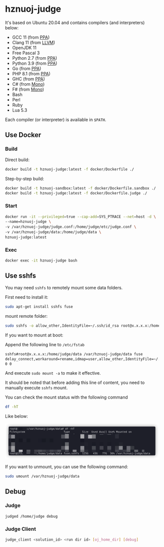 # hznuoj-judge

It's based on Ubuntu 20.04 and contains compilers (and interpreters) below:

* GCC 11 (from [PPA](https://launchpad.net/~ubuntu-toolchain-r/+archive/ubuntu/test))
* Clang 11 (from [LLVM](https://apt.llvm.org/))
* OpenJDK 11
* Free Pascal 3
* Python 2.7 (from [PPA](https://launchpad.net/~deadsnakes/+archive/ubuntu/ppa))
* Python 3.9 (from [PPA](https://launchpad.net/~deadsnakes/+archive/ubuntu/ppa))
* Go (from [PPA](https://launchpad.net/~longsleep/+archive/ubuntu/golang-backports))
* PHP 8.1 (from [PPA](https://launchpad.net/~ondrej/+archive/ubuntu/php))
* GHC (from [PPA](https://launchpad.net/~hvr/+archive/ubuntu/ghc))
* C# (from [Mono](https://www.mono-project.com/download/stable/))
* F# (from [Mono](https://www.mono-project.com/download/stable/))
* Bash
* Perl
* Ruby
* Lua 5.3

Each compiler (or interpreter) is available in `$PATH`.

## Use Docker
### Build

Direct build:

```bash
docker build -t hznuoj-judge:latest -f docker/Dockerfile ./
```

Step-by-step build:

```bash
docker build -t hznuoj-sandbox:latest -f docker/Dockerfile.sandbox ./
docker build -t hznuoj-judge:latest -f docker/Dockerfile.judge ./
```

### Start

```bash
docker run -it --privileged=true --cap-add=SYS_PTRACE --net=host -d \
--name=hznuoj-judge \
-v /var/hznuoj-judge/judge.conf:/home/judge/etc/judge.conf \
-v /var/hznuoj-judge/data:/home/judge/data \
hznuoj-judge:latest
```

### Exec

```bash
docker exec -it hznuoj-judge bash
```

## Use sshfs

You may need `sshfs` to remotely mount some data folders.

First need to install it:

```bash
sudo apt-get install sshfs fuse
```

mount remote folder:

```bash
sudo sshfs -o allow_other,IdentityFile=~/.ssh/id_rsa root@x.x.x.x:/home/judge/data /var/hznuoj-judge/data
```

If you want to mount at boot:

Append the following line to `/etc/fstab`

```plain
sshfs#root@x.x.x.x:/home/judge/data /var/hznuoj-judge/data fuse delay_connect,workaround=rename,idmap=user,allow_other,IdentityFile=~/.ssh/id_rsa 0 0
```

And execute `sudo mount -a` to make it effective.

It should be noted that before adding this line of content, you need to manually execute `sshfs` mount.

You can check the mount status with the following command

```bash
df -hT
```

Like below:

<p align="center">

<img src="./screenshots/df -hT.png" />

</p>

If you want to unmount, you can use the following command:

```bash
sudo umount /var/hznuoj-judge/data
```

## Debug

### Judge

```bash
judged /home/judge debug
```

### Judge Client

```bash
judge_client <solution_id> <run dir id> [oj_home_dir] [debug]
```

